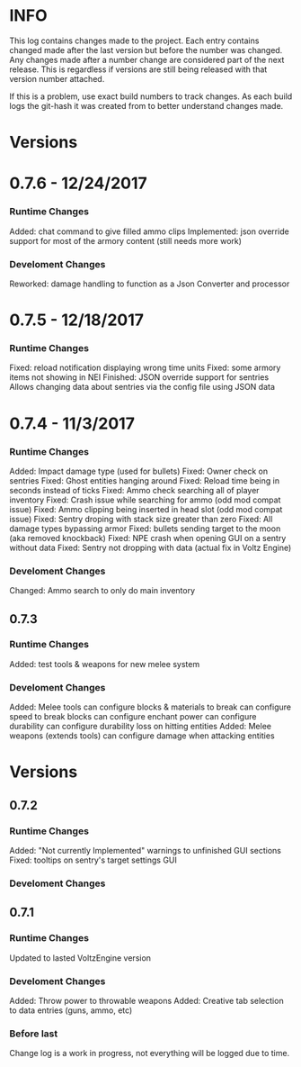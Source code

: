 # INFO
This log contains changes made to the project. Each entry contains changed made after the last version but before the number was changed. Any changes made after a number change are considered part of the next release. This is regardless if versions are still being released with that version number attached. 

If this is a problem, use exact build numbers to track changes. As each build logs the git-hash it was created from to better understand changes made.

# Versions
# 0.7.6 - 12/24/2017
### Runtime Changes
Added: chat command to give filled ammo clips
Implemented: json override support for most of the armory content (still needs more work)

### Develoment Changes
Reworked: damage handling to function as a Json Converter and processor

# 0.7.5 - 12/18/2017
### Runtime Changes
Fixed: reload notification displaying wrong time units
Fixed: some armory items not showing in NEI
Finished: JSON override support for sentries
            Allows changing data about sentries via the config file using JSON data

# 0.7.4 - 11/3/2017
### Runtime Changes
Added: Impact damage type (used for bullets)
Fixed: Owner check on sentries
Fixed: Ghost entities hanging around
Fixed: Reload time being in seconds instead of ticks
Fixed: Ammo check searching all of player inventory
Fixed: Crash issue while searching for ammo (odd mod compat issue)
Fixed: Ammo clipping being inserted in head slot (odd mod compat issue)
Fixed: Sentry droping with stack size greater than zero
Fixed: All damage types bypassing armor
Fixed: bullets sending target to the moon (aka removed knockback)
Fixed: NPE crash when opening GUI on a sentry without data
Fixed: Sentry not dropping with data (actual fix in Voltz Engine)

### Develoment Changes
Changed: Ammo search to only do main inventory
        
## 0.7.3
### Runtime Changes
Added: test tools & weapons for new melee system

### Develoment Changes
Added: Melee tools
        can configure blocks & materials to break
        can configure speed to break blocks
        can configure enchant power
        can configure durability
        can configure durability loss on hitting entities
Added: Melee weapons (extends tools)
        can configure damage when attacking entities
        
# Versions
## 0.7.2
### Runtime Changes
Added: "Not currently Implemented" warnings to unfinished GUI sections
Fixed: tooltips on sentry's target settings GUI


### Develoment Changes


## 0.7.1
### Runtime Changes
Updated to lasted VoltzEngine version

### Develoment Changes
Added: Throw power to throwable weapons
Added: Creative tab selection to data entries (guns, ammo, etc)

### Before last
Change log is a work in progress, not everything will be logged due to time.